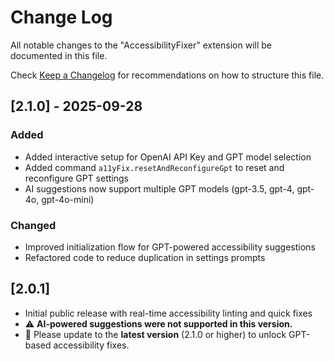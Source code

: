 # Change Log

All notable changes to the "AccessibilityFixer" extension will be documented in this file.

Check [Keep a Changelog](http://keepachangelog.com/) for recommendations on how to structure this file.

## [2.1.0] - 2025-09-28

### Added

- Added interactive setup for OpenAI API Key and GPT model selection
- Added command `a11yFix.resetAndReconfigureGpt` to reset and reconfigure GPT settings
- AI suggestions now support multiple GPT models (gpt-3.5, gpt-4, gpt-4o, gpt-4o-mini)

### Changed

- Improved initialization flow for GPT-powered accessibility suggestions
- Refactored code to reduce duplication in settings prompts

## [2.0.1]

- Initial public release with real-time accessibility linting and quick fixes
- ⚠️ **AI-powered suggestions were not supported in this version.**
- 🔔 Please update to the **latest version** (2.1.0 or higher) to unlock GPT-based accessibility fixes.
